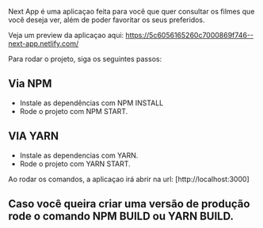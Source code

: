 

Next App é uma aplicaçao feita para você que quer consultar os filmes que você deseja ver, além de poder favoritar os seus preferidos.

Veja um preview da aplicaçao aqui: https://5c6056165260c7000869f746--next-app.netlify.com/

Para rodar o projeto, siga os seguintes passos: 

## Via NPM
 - Instale as dependências com NPM INSTALL
 - Rode o projeto com NPM START.
 
## VIA YARN
  - Instale as dependencias com YARN.
  - Rode o projeto com YARN START.
  
 Ao rodar os comandos, a aplicaçao irá abrir na url:  [http://localhost:3000]
  
 ## Caso você queira criar uma versão de produção rode o comando NPM BUILD ou YARN BUILD.
